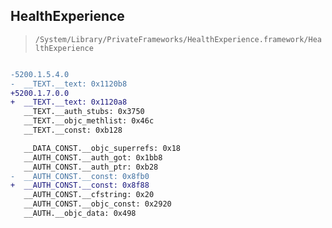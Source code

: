## HealthExperience

> `/System/Library/PrivateFrameworks/HealthExperience.framework/HealthExperience`

```diff

-5200.1.5.4.0
-  __TEXT.__text: 0x1120b8
+5200.1.7.0.0
+  __TEXT.__text: 0x1120a8
   __TEXT.__auth_stubs: 0x3750
   __TEXT.__objc_methlist: 0x46c
   __TEXT.__const: 0xb128

   __DATA_CONST.__objc_superrefs: 0x18
   __AUTH_CONST.__auth_got: 0x1bb8
   __AUTH_CONST.__auth_ptr: 0xb28
-  __AUTH_CONST.__const: 0x8fb0
+  __AUTH_CONST.__const: 0x8f88
   __AUTH_CONST.__cfstring: 0x20
   __AUTH_CONST.__objc_const: 0x2920
   __AUTH.__objc_data: 0x498

```
